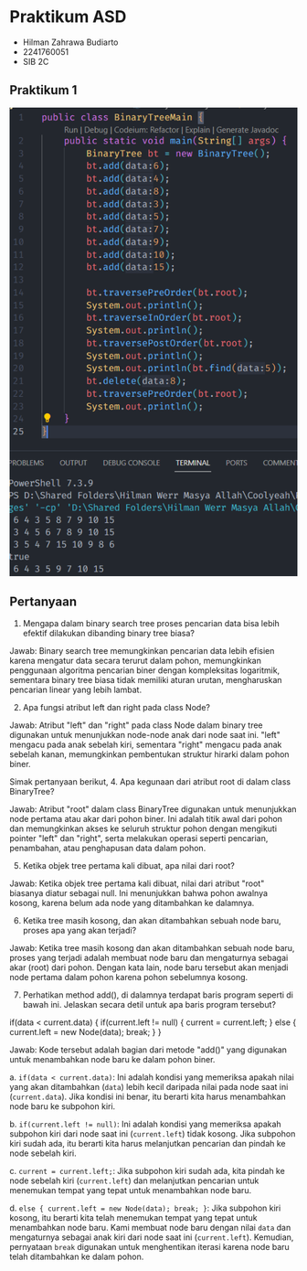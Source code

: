 # Praktikum ASD

- Hilman Zahrawa Budiarto
- 2241760051
- SIB 2C

## Praktikum 1

![Alt text](image-1.png)

## Pertanyaan

1. Mengapa dalam binary search tree proses pencarian data bisa lebih efektif dilakukan dibanding binary tree biasa?

Jawab:
Binary search tree memungkinkan pencarian data lebih efisien karena mengatur data secara terurut dalam pohon, memungkinkan penggunaan algoritma pencarian biner dengan kompleksitas logaritmik, sementara binary tree biasa tidak memiliki aturan urutan, mengharuskan pencarian linear yang lebih lambat.

2. Apa fungsi atribut left dan right pada class Node?

Jawab:
Atribut "left" dan "right" pada class Node dalam binary tree digunakan untuk menunjukkan node-node anak dari node saat ini. "left" mengacu pada anak sebelah kiri, sementara "right" mengacu pada anak sebelah kanan, memungkinkan pembentukan struktur hirarki dalam pohon biner.

Simak pertanyaan berikut,
4. Apa kegunaan dari atribut root di dalam class BinaryTree?

Jawab:
Atribut "root" dalam class BinaryTree digunakan untuk menunjukkan node pertama atau akar dari pohon biner. Ini adalah titik awal dari pohon dan memungkinkan akses ke seluruh struktur pohon dengan mengikuti pointer "left" dan "right", serta melakukan operasi seperti pencarian, penambahan, atau penghapusan data dalam pohon.

5. Ketika objek tree pertama kali dibuat, apa nilai dari root?

Jawab:
Ketika objek tree pertama kali dibuat, nilai dari atribut "root" biasanya diatur sebagai null. Ini menunjukkan bahwa pohon awalnya kosong, karena belum ada node yang ditambahkan ke dalamnya.

6. Ketika tree masih kosong, dan akan ditambahkan sebuah node baru, proses apa yang akan terjadi?

Jawab:
Ketika tree masih kosong dan akan ditambahkan sebuah node baru, proses yang terjadi adalah membuat node baru dan mengaturnya sebagai akar (root) dari pohon. Dengan kata lain, node baru tersebut akan menjadi node pertama dalam pohon karena pohon sebelumnya kosong.

7. Perhatikan method add(), di dalamnya terdapat baris program seperti di bawah ini. Jelaskan secara detil untuk apa baris program tersebut?

if(data < current.data) {
    if(current.left != null) {
        current = current.left;
    } else {
        current.left = new Node(data);
        break;
    }
}

Jawab:
Kode tersebut adalah bagian dari metode "add()" yang digunakan untuk menambahkan node baru ke dalam pohon biner. 

a. `if(data < current.data)`: Ini adalah kondisi yang memeriksa apakah nilai yang akan ditambahkan (`data`) lebih kecil daripada nilai pada node saat ini (`current.data`). Jika kondisi ini benar, itu berarti kita harus menambahkan node baru ke subpohon kiri.

b. `if(current.left != null)`: Ini adalah kondisi yang memeriksa apakah subpohon kiri dari node saat ini (`current.left`) tidak kosong. Jika subpohon kiri sudah ada, itu berarti kita harus melanjutkan pencarian dan pindah ke node sebelah kiri.

c. `current = current.left;`: Jika subpohon kiri sudah ada, kita pindah ke node sebelah kiri (`current.left`) dan melanjutkan pencarian untuk menemukan tempat yang tepat untuk menambahkan node baru.

d. `else { current.left = new Node(data); break; }`: Jika subpohon kiri kosong, itu berarti kita telah menemukan tempat yang tepat untuk menambahkan node baru. Kami membuat node baru dengan nilai `data` dan mengaturnya sebagai anak kiri dari node saat ini (`current.left`). Kemudian, pernyataan `break` digunakan untuk menghentikan iterasi karena node baru telah ditambahkan ke dalam pohon.
